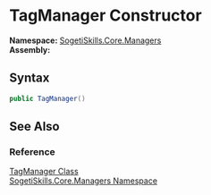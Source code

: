 TagManager Constructor
======================

**Namespace:** [SogetiSkills.Core.Managers][1]  
**Assembly:**

Syntax
------

```csharp
public TagManager()
```


See Also
--------

### Reference
[TagManager Class][2]  
[SogetiSkills.Core.Managers Namespace][1]  

[1]: ../README.md
[2]: README.md